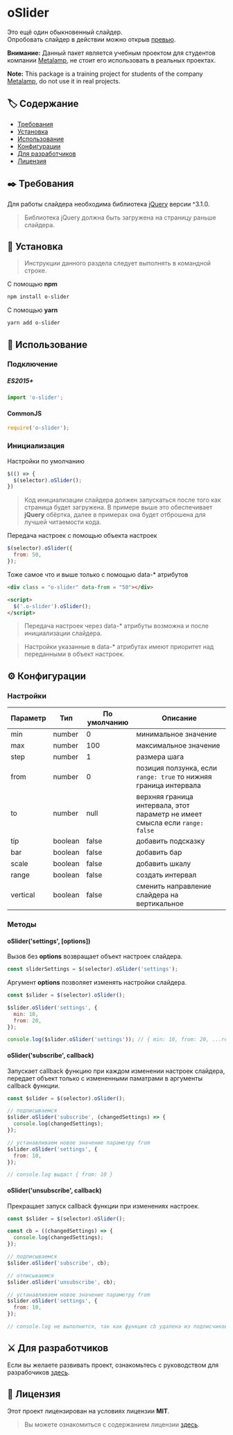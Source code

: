 oSlider
===============

Это ещё один обыкновенный слайдер.  
Опробовать слайдер в действии можно открыв [превью](https://akhmadbabaev.github.io/o-slider/).  

**Внимание:** Данный пакет является учебным проектом для студентов компании [Metalamp](https://www.metalamp.io/), не стоит его использовать в реальных проектах.  

**Note:** This package is a training project for students of the company [Metalamp](https://en.metalamp.io/), do not use it in real projects.  

## 🏷️ Содержание

- [Требования](#requirements)
- [Установка](#installation)
- [Использование](#usage)
- [Конфигурации](#configurations)
- [Для разработчиков](#developers)
- [Лицензия](#license)


##  <a name="requirements"></a> ✒️ Требования

Для работы слайдера необходима библиотека [jQuery](https://jquery.com/) версии ^3.1.0.

>  Библиотека jQuery должна быть загружена на страницу раньше слайдера.


##  <a name="installation"></a> 💾 Установка

> Инструкции данного раздела следует выполнять в командной строке.

С помощью **npm**

```bash
npm install o-slider
```

С помощью **yarn**

```bash
yarn add o-slider
```


##  <a name="usage"></a> 💊 Использование

### Подключение

#####  ES2015+

```javascript
import 'o-slider';
```

#### CommonJS

```javascript
require('o-slider');
```

### Инициализация 

Настройки по умолчанию

```javascript
$(() => {
  $(selector).oSlider();
})
```

> Код инициализации слайдера должен запускаться после того как страница будет загружена.
> В примере выше это обеспечивает **jQuery** обёртка, далее в примерах она будет отброшена для лучшей читаемости кода.

Передача настроек с помощью объекта настроек

```javascript
$(selector).oSlider({
  from: 50,
});
```

Тоже самое что и выше только с помощью data-* атрибутов

```html
<div class = "o-slider" data-from = "50"></div>

<script>
  $('.o-slider').oSlider();
</script>
```
> Передача настроек через data-* атрибуты возможна и после инициализации слайдера.

> Настройки указанные в data-* атрибутах имеют приоритет над переданными в объект настроек.


##  <a name="configurations"></a> ⚙️ Конфигурации

### Настройки 

| Параметр | Тип | По умолчанию | Описание |
| --- | --- | --- | --- |
| min | number | 0 | минимальное значение |
| max | number | 100 | максимальное значение |
| step | number | 1 | размера шага |
| from | number | 0 | позиция ползунка, если `range: true` то нижняя граница интервала |
| to | number | null | верхняя граница интервала, этот параметр не имеет смысла если `range: false` |
| tip | boolean | false | добавить подсказку |
| bar | boolean | false | добавить бар |
| scale | boolean | false | добавить шкалу |
| range | boolean | false | создать интервал |
| vertical | boolean | false | сменить направление слайдера на вертикальное |

### Методы

#### oSlider('settings', [options])

Вызов без **options** возвращает объект настроек слайдера.

```javascript
const sliderSettings = $(selector).oSlider('settings'); 
```

Аргумент **options** позволяет изменять настройки слайдера.

```javascript
const $slider = $(selector).oSlider();

$slider.oSlider('settings', {
  min: 10,
  from: 20,
});

console.log($slider.oSlider('settings')); // { min: 10, from: 20, ...rest }
```

#### oSlider('subscribe', callback)

Запускает callback функцию при каждом изменении настроек слайдера, передает объект только с измененными паматрами в аргументы callback функции.

```javascript
const $slider = $(selector).oSlider();

// подписываемся
$slider.oSlider('subscribe', (changedSettings) => {
  console.log(changedSettings);
});

// устанавливаем новое значение параметру from
$slider.oSlider('settings', {
  from: 10,
});

// console.log выдаст { from: 10 }
```

#### oSlider('unsubscribe', callback)

Прекращает запуск callback функции при изменениях настроек.

```javascript
const $slider = $(selector).oSlider();

const cb = ((changedSettings) => {
  console.log(changedSettings);
});

// подписываемся
$slider.oSlider('subscribe', cb);

// отписываемся
$slider.oSlider('unsubscribe', cb);

// устанавливаем новое значение параметру from
$slider.oSlider('settings', {
  from: 10,
});

// console.log не выполнится, так как функция cb удалена из подписчиков
```


##  <a name="developers"></a> ⚔️ Для разработчиков

Если вы желаете развивать проект, ознакомьтесь с руководством для разрабочиков [здесь](./DEVELOPERS-GUIDE.md).


##  <a name="license"></a> 📃 Лицензия

Этот проект лицензирован на условиях лицензии **MIT**.

> Вы можете ознакомиться с содержанием лицензии [здесь](./LICENSE.md).
